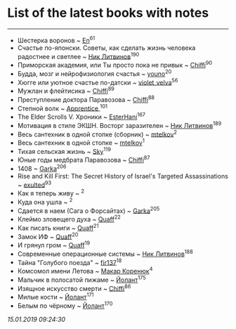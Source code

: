 # List of the latest books with notes
---

* Шестерка воронов ~ [En](users/333/333646551-vkontakte)<sup>61</sup>
* Счастье по-японски. Советы, как сделать жизнь человека радостнее и светлее ~ [Ник Литвинов](users/241/241974816-vkontakte)<sup>190</sup>
* Приморская академия,  или Ты просто пока не привык ~ [Chiffi](users/105/105831994080785626680-google)<sup>90</sup>
* Будда, мозг и нейрофизиология счастья ~ [youno](users/302/302928912-vkontakte)<sup>20</sup>
* Хюгге или уютное счастье по-датски ~ [violet_velva](users/116/116961712580551399099-google)<sup>56</sup>
* Мужлан и флейтисика ~ [Chiffi](users/105/105831994080785626680-google)<sup>89</sup>
* Преступление доктора Паравозова ~ [Chiffi](users/105/105831994080785626680-google)<sup>88</sup>
* Степной волк ~ [Apprentice ](users/528/52821952-vkontakte)<sup>101</sup>
* The Elder Scrolls V. Хроники ~ [EsterHani](users/305/30558181-vkontakte)<sup>167</sup>
* Мотивация в стиле ЭКШН. Восторг заразителен ~ [Ник Литвинов](users/241/241974816-vkontakte)<sup>189</sup>
* Весь сантехник в одной стопке (сборник) ~ [mtelkov](users/115/115651235597791470259-google)<sup>2</sup>
* Весь сантехник в одной стопке ~ [mtelkov](users/115/115651235597791470259-google)<sup>1</sup>
* Тихая сельская жизнь ~ [Sky](users/118/118049897850017649660-google)<sup>119</sup>
* Юные годы медбрата Паравозова ~ [Chiffi](users/105/105831994080785626680-google)<sup>87</sup>
* 1408 ~ [Garka](users/115/115753719718250012620-google)<sup>206</sup>
* Rise and Kill First: The Secret History of Israel's Targeted Assassinations ~ [exulted](users/100/100599204551896265722-google)<sup>93</sup>
* Как я теперь живу ~ [](users/262/262062207519652-facebook)<sup>2</sup>
* Куда она ушла ~ [](users/262/262062207519652-facebook)<sup>2</sup>
* Сдается в наем (Сага о Форсайтах) ~ [Garka](users/115/115753719718250012620-google)<sup>205</sup>
* Клеймо зловещего духа ~ [Quaff](users/122/12267158-vkontakte)<sup>22</sup>
* Как писать книги ~ [Quaff](users/122/12267158-vkontakte)<sup>21</sup>
* Замок ИФ ~ [Quaff](users/122/12267158-vkontakte)<sup>20</sup>
* И грянул гром ~ [Quaff](users/122/12267158-vkontakte)<sup>19</sup>
* Современные операционные системы ~ [Ник Литвинов](users/241/241974816-vkontakte)<sup>188</sup>
* Тайна "Голубого поезда" ~ [fir137](users/176/176805114-yandex)<sup>18</sup>
* Комсомол имени Летова ~ [Макар Коренюк](users/126/126368737-vkontakte)<sup>4</sup>
* Мальчик в полосатой пижаме ~ [Йолант](users/104/104690883692185089260-google)<sup>175</sup>
* Изящное искусство смерти ~ [Chiffi](users/105/105831994080785626680-google)<sup>86</sup>
* Милые кости ~ [Йолант](users/104/104690883692185089260-google)<sup>171</sup>
* Белым по чёрному ~ [Йолант](users/104/104690883692185089260-google)<sup>170</sup>


_15.01.2019 09:24:30_

